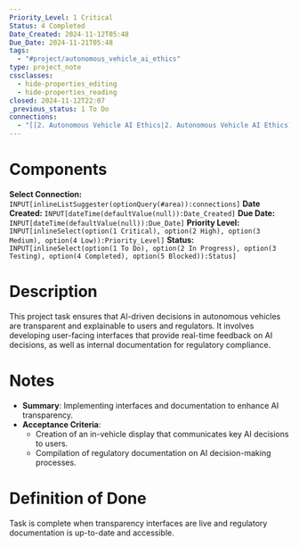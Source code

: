 ```yaml
---
Priority_Level: 1 Critical
Status: 4 Completed
Date_Created: 2024-11-12T05:48
Due_Date: 2024-11-21T05:48
tags:
  - "#project/autonomous_vehicle_ai_ethics"
type: project_note
cssclasses:
  - hide-properties_editing
  - hide-properties_reading
closed: 2024-11-12T22:07
_previous_status: 1 To Do
connections:
  - "[[2. Autonomous Vehicle AI Ethics|2. Autonomous Vehicle AI Ethics]]"
---
```

# Components
**Select Connection:** `INPUT[inlineListSuggester(optionQuery(#area)):connections]` 
**Date Created:** `INPUT[dateTime(defaultValue(null)):Date_Created]`
**Due Date:** `INPUT[dateTime(defaultValue(null)):Due_Date]`
**Priority Level:** `INPUT[inlineSelect(option(1 Critical), option(2 High), option(3 Medium), option(4 Low)):Priority_Level]`
**Status:** `INPUT[inlineSelect(option(1 To Do), option(2 In Progress), option(3 Testing), option(4 Completed), option(5 Blocked)):Status]`
# Description

This project task ensures that AI-driven decisions in autonomous vehicles are transparent and explainable to users and regulators. It involves developing user-facing interfaces that provide real-time feedback on AI decisions, as well as internal documentation for regulatory compliance.

# Notes

- **Summary**: Implementing interfaces and documentation to enhance AI transparency.
- **Acceptance Criteria**:
    - Creation of an in-vehicle display that communicates key AI decisions to users.
    - Compilation of regulatory documentation on AI decision-making processes.

# Definition of Done

Task is complete when transparency interfaces are live and regulatory documentation is up-to-date and accessible.
